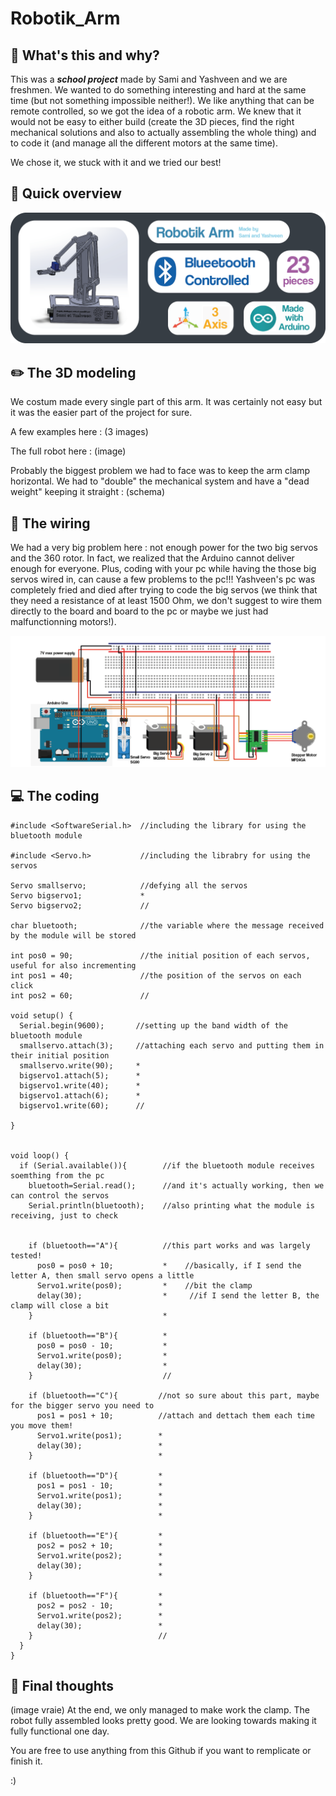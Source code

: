 # Robotik_Arm
## 🤔 What's this and why?
This was a _**school project**_ made by Sami and Yashveen and we are freshmen. We wanted to do something interesting and hard at the same time (but not something impossible neither!). We like anything that can be remote controlled, so we got the idea of a robotic arm. We knew that it would not be easy to either build (create the 3D pieces, find the right mechanical solutions and also to actually assembling the whole thing) and to code it (and manage all the different motors at the same time).

We chose it, we stuck with it and we tried our best!

## 🔎 Quick overview
<img src="https://github.com/Sami7754/Robotik_Arm/blob/main/pictures/overview.png">

## ✏️ The 3D modeling
We costum made every single part of this arm. It was certainly not easy but it was the easier part of the project for sure. 

A few examples here :
(3 images)

The full robot here :
(image)

Probably the biggest problem we had to face was to keep the arm clamp horizontal. We had to "double" the mechanical system and have a "dead weight" keeping it straight :
(schema)

## 🧶 The wiring
We had a very big problem here : not enough power for the two big servos and the 360 rotor. In fact, we realized that the Arduino cannot deliver enough for everyone. Plus, coding with your pc while having the those big servos wired in, can cause a few problems to the pc!!! Yashveen's pc was completely fried and died after trying to code the big servos (we think that they need a resistance of at least 1500 Ohm, we don't suggest to wire them directly to the board and board to the pc or maybe we just had malfunctionning motors!).


<img src="https://github.com/Sami7754/Robotik_Arm/blob/main/pictures/wiring.png">

## 💻 The coding
```
#include <SoftwareSerial.h>  //including the library for using the bluetooth module

#include <Servo.h>           //including the librabry for using the servos

Servo smallservo;            //defying all the servos
Servo bigservo1;             *
Servo bigservo2;             //

char bluetooth;              //the variable where the message received by the module will be stored

int pos0 = 90;               //the initial position of each servos, useful for also incrementing 
int pos1 = 40;               //the position of the servos on each click
int pos2 = 60;               //

void setup() {
  Serial.begin(9600);       //setting up the band width of the bluetooth module
  smallservo.attach(3);     //attaching each servo and putting them in their initial position
  smallservo.write(90);     *
  bigservo1.attach(5);      *
  bigservo1.write(40);      *
  bigservo1.attach(6);      *
  bigservo1.write(60);      //
  
}


void loop() {
  if (Serial.available()){        //if the bluetooth module receives soemthing from the pc
    bluetooth=Serial.read();      //and it's actually working, then we can control the servos
    Serial.println(bluetooth);    //also printing what the module is receiving, just to check
  

    if (bluetooth=="A"){          //this part works and was largely tested!
      pos0 = pos0 + 10;           *    //basically, if I send the letter A, then small servo opens a little
      Servo1.write(pos0);         *    //bit the clamp
      delay(30);                  *     //if I send the letter B, the clamp will close a bit
    }                             *

    if (bluetooth=="B"){          *
      pos0 = pos0 - 10;           *
      Servo1.write(pos0);         *
      delay(30);                  *
    }                             //

    if (bluetooth=="C"){         //not so sure about this part, maybe for the bigger servo you need to
      pos1 = pos1 + 10;          //attach and dettach them each time you move them!
      Servo1.write(pos1);        *    
      delay(30);                 *
    }                            *

    if (bluetooth=="D"){         *
      pos1 = pos1 - 10;          *
      Servo1.write(pos1);        *
      delay(30);                 *
    }                            *

    if (bluetooth=="E"){         *
      pos2 = pos2 + 10;          *
      Servo1.write(pos2);        *
      delay(30);                 *
    }                            *

    if (bluetooth=="F"){         *
      pos2 = pos2 - 10;          *
      Servo1.write(pos2);        *
      delay(30);                 *
    }                            //
  }
}
```

## 💭 Final thoughts
(image vraie)
At the end, we only managed to make work the clamp. The robot fully assembled looks pretty good. We are looking towards making it fully functional one day.

You are free to use anything from this Github if you want to remplicate or finish it.

:)
